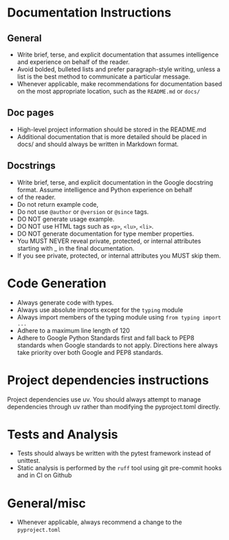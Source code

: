# Documentation Instructions

## General

* Write brief, terse, and explicit documentation that assumes intelligence and experience on behalf of the reader.
* Avoid bolded, bulleted lists and prefer paragraph-style writing, unless a list is the best method to communicate a
  particular message.
* Whenever applicable, make recommendations for documentation based on the most appropriate location, such as the
  `README.md` or `docs/`

## Doc pages

* High-level project information should be stored in the README.md
* Additional documentation that is more detailed should be placed in docs/ and should always be written in Markdown
  format.

## Docstrings

* Write brief, terse, and explicit documentation in the Google docstring format. Assume intelligence and Python
  experience on behalf
* of the reader.
* Do not return example code,
* Do not use `@author` or `@version` or `@since` tags.
* DO NOT generate usage example.
* DO NOT use HTML tags such as `<p>`, `<lu>`, `<li>`.
* DO NOT generate documentation for type member properties.
* You MUST NEVER reveal private, protected, or internal attributes starting with _ in the final documentation.
* If you see private, protected, or internal attributes you MUST skip them.

# Code Generation

* Always generate code with types.
* Always use absolute imports except for the `typing` module
* Always import members of the typing module using `from typing import ...`
* Adhere to a maximum line length of 120
* Adhere to Google Python Standards first and fall back to PEP8 standards when Google standards to not apply.
  Directions here always take priority over both Google and PEP8 standards.

# Project dependencies instructions

Project dependencies use uv. You should always attempt to manage dependencies through uv rather than modifying the
pyproject.toml directly.

# Tests and Analysis

* Tests should always be written with the pytest framework instead of unittest.
* Static analysis is performed by the `ruff` tool using git pre-commit hooks and in CI on Github

# General/misc

* Whenever applicable, always recommend a change to the `pyproject.toml`
